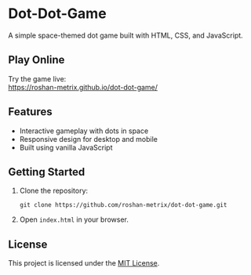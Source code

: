 # Dot-Dot-Game

A simple space-themed dot game built with HTML, CSS, and JavaScript.

## Play Online

Try the game live:  
https://roshan-metrix.github.io/dot-dot-game/

## Features

- Interactive gameplay with dots in space
- Responsive design for desktop and mobile
- Built using vanilla JavaScript

## Getting Started

1. Clone the repository:
    ```
    git clone https://github.com/roshan-metrix/dot-dot-game.git
    ```
2. Open `index.html` in your browser.

## License

This project is licensed under the [MIT License](license.txt).
